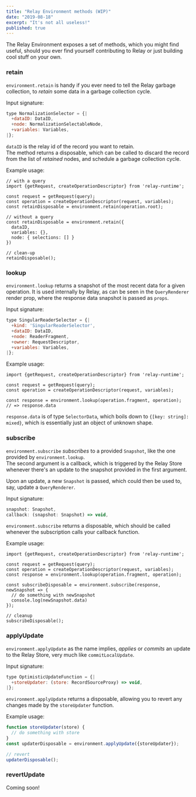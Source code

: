 ```yaml
---
title: "Relay Environment methods (WIP)"
date: "2019-08-18"
excerpt: "It's not all useless!"
published: true
---
```


The Relay Environment exposes a set of methods, which you might find useful,
should you ever find yourself contributing to Relay or just building cool stuff on your own.


### retain

`environment.retain` is handy if you ever need to tell the Relay garbage collection,
to *retain* some data in a garbage collection cycle.

Input signature:

```javascript
type NormalizationSelector = {|
  +dataID: DataID,
  +node: NormalizationSelectableNode,
  +variables: Variables,
|};
```

`dataID` is the relay id of the record you want to retain.  
The method returns a disposable, which can be called to discard the record from the list of *retained* nodes, and schedule a garbage collection cycle.

Example usage:

```javascript{6,9,16}
// with a query
import {getRequest, createOperationDescriptor} from 'relay-runtime';

const request = getRequest(query);
const operation = createOperationDescriptor(request, variables);
const retainDisposable = environment.retain(operation.root);  

// without a query
const retainDisposable = environment.retain({
  dataID,
  variables: {},
  node: { selections: [] }
})

// clean-up
retainDisposable();
```

### lookup

`environment.lookup` returns a snapshot of the most recent data for a given operation.
It is used internally by Relay, as can be seen in the `QueryRenderer` render prop,
where the response data snapshot is passed as `props`.

Input signature:

```javascript
type SingularReaderSelector = {|
  +kind: 'SingularReaderSelector',
  +dataID: DataID,
  +node: ReaderFragment,
  +owner: RequestDescriptor,
  +variables: Variables,
|};
```

Example usage:

```javascript{6}
import {getRequest, createOperationDescriptor} from 'relay-runtime';

const request = getRequest(query);
const operation = createOperationDescriptor(request, variables);

const response = environment.lookup(operation.fragment, operation);
// => response.data
```

`response.data` is of type `SelectorData`, which boils down to `{[key: string]: mixed}`,
which is essentially just an object of unknown shape.

### subscribe

`environment.subscribe` *subscribes* to a provided `Snapshot`, like the one provided by `environment.lookup`.  
The second argument is a callback, which is triggered by the Relay Store whenever there's an update
to the snapshot provided in the first argument.

Upon an update, a new `Snapshot` is passed, which could then be used to, say, update a `QueryRenderer`.

Input signature:

```javascript
snapshot: Snapshot,
callback: (snapshot: Snapshot) => void,
```

`environment.subscribe` returns a disposable, which should be called whenever the subscription calls your callback function.

Example usage:

```javascript{7,13}
import {getRequest, createOperationDescriptor} from 'relay-runtime';

const request = getRequest(query);
const operation = createOperationDescriptor(request, variables);
const response = environment.lookup(operation.fragment, operation);

const subscribeDisposable = environment.subscribe(response, newSnapshot => {
  // do something with newSnapshot
  console.log(newSnapshot.data)
});

// cleanup
subscribeDisposable();
```

### applyUpdate

`environment.applyUpdate` as the name implies, *applies* or *commits* an update to the Relay Store, very much like `commitLocalUpdate`.

Input signature:

```javascript
type OptimisticUpdateFunction = {|
  +storeUpdater: (store: RecordSourceProxy) => void,
|};
```

`environment.applyUpdate` returns a disposable, allowing you to revert any changes made by the `storeUpdater` function.

Example usage:

```javascript
function storeUpdater(store) {
  // do something with store
}
const updaterDisposable = environment.applyUpdate({storeUpdater});

// revert
updaterDisposable();
```

### revertUpdate

Coming soon!

